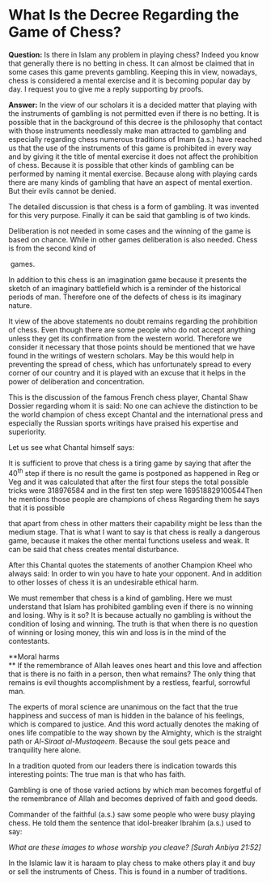 What Is the Decree Regarding the Game of Chess?
===============================================

**Question:** Is there in Islam any problem in playing chess? Indeed you
know that generally there is no betting in chess. It can almost be
claimed that in some cases this game prevents gambling. Keeping this in
view, nowadays, chess is considered a mental exercise and it is becoming
popular day by day. I request you to give me a reply supporting by
proofs.

**Answer:** In the view of our scholars it is a decided matter that
playing with the instruments of gambling is not permitted even if there
is no betting. It is possible that in the background of this decree is
the philosophy that contact with those instruments needlessly make man
attracted to gambling and especially regarding chess numerous traditions
of Imam (a.s.) have reached us that the use of the instruments of this
game is prohibited in every way and by giving it the title of mental
exercise it does not affect the prohibition of chess. Because it is
possible that other kinds of gambling can be performed by naming it
mental exercise. Because along with playing cards there are many kinds
of gambling that have an aspect of mental exertion. But their evils
cannot be denied.

The detailed discussion is that chess is a form of gambling. It was
invented for this very purpose. Finally it can be said that gambling is
of two kinds.

Deliberation is not needed in some cases and the winning of the game is
based on chance. While in other games deliberation is also needed. Chess
is from the second kind of

 games.

In addition to this chess is an imagination game because it presents the
sketch of an imaginary battlefield which is a reminder of the historical
periods of man. Therefore one of the defects of chess is its imaginary
nature.

It view of the above statements no doubt remains regarding the
prohibition of chess. Even though there are some people who do not
accept anything unless they get its confirmation from the western world.
Therefore we consider it necessary that those points should be mentioned
that we have found in the writings of western scholars. May be this
would help in preventing the spread of chess, which has unfortunately
spread to every corner of our country and it is played with an excuse
that it helps in the power of deliberation and concentration.

This is the discussion of the famous French chess player, Chantal Shaw
Dossier regarding whom it is said: No one can achieve the distinction to
be the world champion of chess except Chantal and the international
press and especially the Russian sports writings have praised his
expertise and superiority.

Let us see what Chantal himself says:

It is sufficient to prove that chess is a tiring game by saying that
after the 40<sup>th</sup> step if there is no result the game is
postponed as happened in Reg or Veg and it was calculated that after the
first four steps the total possible tricks were 318976584 and in the
first ten step were 169518829100544Then he mentions those people are
champions of chess Regarding them he says that it is possible

that apart from chess in other matters their capability might be less
than the medium stage. That is what I want to say is that chess is
really a dangerous game, because it makes the other mental functions
useless and weak. It can be said that chess creates mental disturbance.

After this Chantal quotes the statements of another Champion Kheel who
always said: In order to win you have to hate your opponent. And in
addition to other losses of chess it is an undesirable ethical harm.

We must remember that chess is a kind of gambling. Here we must
understand that Islam has prohibited gambling even if there is no
winning and losing. Why is it so? It is because actually no gambling is
without the condition of losing and winning. The truth is that when
there is no question of winning or losing money, this win and loss is in
the mind of the contestants.

**Moral harms  
** If the remembrance of Allah leaves ones heart and this love and
affection that is there is no faith in a person, then what remains? The
only thing that remains is evil thoughts accomplishment by a restless,
fearful, sorrowful man.

The experts of moral science are unanimous on the fact that the true
happiness and success of man is hidden in the balance of his feelings,
which is compared to justice. And this word actually denotes the making
of ones life compatible to the way shown by the Almighty, which is the
straight path or *Al-Siraat al-Mustaqeem*. Because the soul gets peace
and tranquility here alone.

In a tradition quoted from our leaders there is indication towards this
interesting points: The true man is that who has faith.

Gambling is one of those varied actions by which man becomes forgetful
of the remembrance of Allah and becomes deprived of faith and good
deeds.

Commander of the faithful (a.s.) saw some people who were busy playing
chess. He told them the sentence that idol-breaker Ibrahim (a.s.) used
to say:

*What are these images to whose worship you cleave? [Surah Anbiya
21:52]*

In the Islamic law it is haraam to play chess to make others play it and
buy or sell the instruments of Chess. This is found in a number of
traditions.
